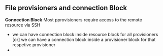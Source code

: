 ## File provisioners and connection Block
**Connection Block** Most pprovisioners require access to the remote resource via SSH
- we can have connection block inside resource block for all provisioners [or] we can have a connection block inside a provisioner block for that respetive provisioner 
- 